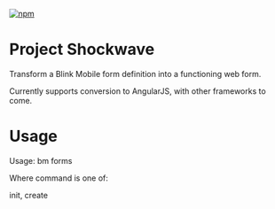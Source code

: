 [![npm](https://img.shields.io/npm/v/@blinkmobile/project-shockwave.svg?maxAge=2592000)](https://www.npmjs.com/package/@blinkmobile/project-shockwave)

# Project Shockwave

Transform a Blink Mobile form definition into a functioning web form.

Currently supports conversion to AngularJS, with other frameworks to come.

# Usage

Usage: bm forms <command>

Where command is one of:

init, create
